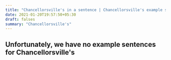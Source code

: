 ```yaml
---
title: "Chancellorsville's in a sentence | Chancellorsville's example sentences"
date: 2021-01-20T19:57:50+05:30
draft: falses
summary: "Chancellorsville's"
---
```

## Unfortunately, we have no example sentences for Chancellorsville's                 
